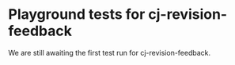 # Playground tests for cj-revision-feedback
We are still awaiting the first test run for cj-revision-feedback.
